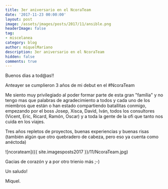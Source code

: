 ```yaml
---
title: 3er aniversario en el NcoraTeam
date: '2017-11-23 00:00:00'
layout: post
image: /assets/images/posts/2017/11/ansible.png
headerImage: false
tag:
- miscelanea
category: blog
author: miquelMariano
description: 3er aniversario en el NcoraTeam
hidden: false
comments: true
---
```


Buenos dias a tod@as!!

Anteayer se cumplieron 3 años de mi debut en el #NcoraTeam

Me siento muy privilegiado al poder formar parte de esta gran "família" y no tengo mas que palabras de agradecimiento a todos y cada uno de los miembros que están o han estado compartiendo batallitas conmigo, empezando por el boss Josep, Xisca, David, Iván, todos los consultores (Vicent, Eric, Ricard, Ramón, Oscar) y a toda la gente de la ofi que tanto nos cuida en los viajes.

Tres años repletos de proyectos, buenas experiencias y buenas risas (también algún que otro quebradero de cabeza, pero eso ya cuenta como anéctoda)

![ncorateam]({{ site.imagesposts2017 }}/11/NcoraTeam.jpg)

Gacias de corazón y a por otro trienio más ;-)


Un saludo!

Miquel.


